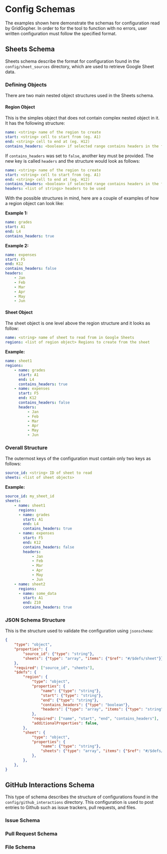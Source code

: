 # Config Schemas

The examples shown here demonstrate the schemas for configuration read by
GridGopher. In order to for the tool to function with no errors, user written
configuration must follow the specified format.

## Sheets Schema

Sheets schema describe the format for configuration found in the
`config/sheet_sources` directory, which are used to retrieve Google Sheet data.

### Defining Objects

There are two main nested object structures used in the Sheets schema.

#### Region Object

This is the simples object that does not contain complex nested object in it. It
has the following structure:

```yml
name: <string> name of the region to create
start: <string> cell to start from (eg. A1)
end: <string> cell to end at (eg. H12)
contains_headers: <boolean> if selected range contains headers in the first row
```

If `contains_headers` was set to `false`, another key must be provided. The new
key is called `headers` and the structure would look as follows:

```yml
name: <string> name of the region to create
start: <string> cell to start from (eg. A1)
end: <string> cell to end at (eg. H12)
contains_headers: <boolean> if selected range contains headers in the first row
headers: <list of strings> headers to be used
```

With the possible structures in mind, here are a couple of examples of how a
region object can look like:

**Example 1:**

```yml
name: grades
start: A1
end: L4
contains_headers: true
```

**Example 2:**

```yml
name: expenses
start: F5
end: K12
contains_headers: false
headers:
    - Jan
    - Feb
    - Mar
    - Apr
    - May
    - Jun
```

#### Sheet Object

The sheet object is one level above the region structure and it looks as follow:

```yml
name: <string> name of sheet to read from in Google Sheets
regions: <list of region object> Regions to create from the sheet
```

**Example:**

```yml
name: sheet1
regions:
    - name: grades
      start: A1
      end: L4
      contains_headers: true
    - name: expenses
      start: F5
      end: K12
      contains_headers: false
      headers:
          - Jan
          - Feb
          - Mar
          - Apr
          - May
          - Jun
```

### Overall Structure

The outermost keys of the configuration must contain only two keys as follows:

```yml
source_id: <string> ID of sheet to read
sheets: <list of sheet objects>
```

**Example:**

```yml
source_id: my_sheet_id
sheets:
    - name: sheet1
      regions:
      - name: grades
        start: A1
        end: L4
        contains_headers: true
      - name: expenses
        start: F5
        end: K12
        contains_headers: false
        headers:
            - Jan
            - Feb
            - Mar
            - Apr
            - May
            - Jun
    - name: sheet2
      regions:
      - name: some_data
        start: A1
        end: Z10
        contains_headers: true
```

### JSON Schema Structure

This is the structure used to validate the configuration using `jsonschema`:

```json
{
    "type": "object",
    "properties": {
        "source_id": {"type": "string"},
        "sheets": {"type": "array", "items": {"$ref": "#/$defs/sheet"}},
    },
    "required": ["source_id", "sheets"],
    "$defs": {
        "region": {
            "type": "object",
            "properties": {
                "name": {"type": "string"},
                "start": {"type": "string"},
                "end": {"type": "string"},
                "contains_headers": {"type": "boolean"},
                "headers": {"type": "array", "items": {"type": "string"}},
            },
            "required": ["name", "start", "end", "contains_headers"],
            "additionalProperties": false,
        },
        "sheet": {
            "type": "object",
            "properties": {
                "name": {"type": "string"},
                "sheets": {"type": "array", "items": {"$ref": "#/$defs/region"}},
            },
        },
    },
}
```

## GitHub Interactions Schema

This type of schema describes the structure of configurations found in the
`config/github_interactions` directory. This configuration is used to post
entries to Github such as issue trackers, pull requests, and files.

### Issue Schema

### Pull Request Schema

### File Schema
